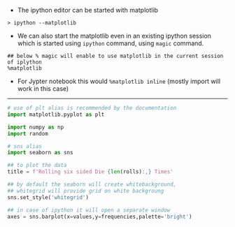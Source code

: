 - The ipython editor can be started with matplotlib
```
> ipython --matplotlib
```
- We can also start the matplotlib even in an existing ipython session which is started using `ipython` command, using `magic` command.

```
## below % magic will enable to use matplotlib in the current session of iplython
%matplotlib
```
   - For Jypter notebook this would `%matplotlib inline`  (mostly import will work in this case)

-----------

```py
# use of plt alias is recommended by the documentation
import matplotlib.pyplot as plt

import numpy as np
import random

# sns alias
import seaborn as sns

## to plot the data 
title = f'Rolling six sided Die {len(rolls):,} Times'

## by default the seaborn will create whitebackground, 
## whitegrid will provide grid on white backgroung
sns.set_style('whitegrid')

## in case of ipython it will open a separate window
axes = sns.barplot(x=values,y=frequencies,palette='bright')

```


